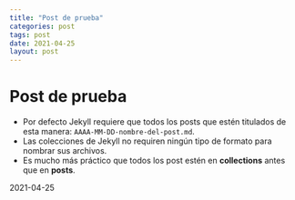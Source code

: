 ```yaml
---
title: "Post de prueba"
categories: post
tags: post
date: 2021-04-25
layout: post
---
```


# Post de prueba

- Por defecto Jekyll requiere que todos los posts que estén titulados de esta manera: `AAAA-MM-DD-nombre-del-post.md`.
- Las colecciones de Jekyll no requiren ningún tipo de formato para nombrar sus archivos.
- Es mucho más práctico que todos los post estén en **collections** antes que en **posts**.

2021-04-25